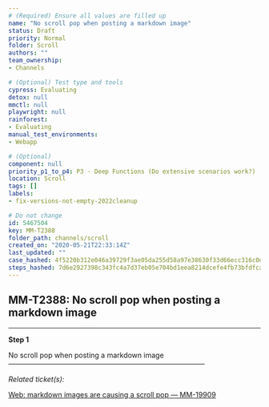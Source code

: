 ```yaml
---
# (Required) Ensure all values are filled up
name: "No scroll pop when posting a markdown image"
status: Draft
priority: Normal
folder: Scroll
authors: ""
team_ownership: 
- Channels

# (Optional) Test type and tools
cypress: Evaluating
detox: null
mmctl: null
playwright: null
rainforest: 
- Evaluating
manual_test_environments: 
- Webapp

# (Optional)
component: null
priority_p1_to_p4: P3 - Deep Functions (Do extensive scenarios work?)
location: Scroll
tags: []
labels: 
- fix-versions-not-empty-2022cleanup

# Do not change
id: 5467504
key: MM-T2388
folder_path: channels/scroll
created_on: "2020-05-21T22:33:14Z"
last_updated: ""
case_hashed: 4f5220b312e046a39729f3ae05da255d58a97e38630f33d66ecc316c0d9a9cb0cd79de710a54da1777f71e2f8952dd9c
steps_hashed: 7d6e2927398c343fc4a7d37eb05e704bd1eea8214dcefe4fb73bfdfca66676b69086541561551a79852bb60a3804dc46
---
```


## MM-T2388: No scroll pop when posting a markdown image

---

**Step 1**

No scroll pop when posting a markdown image\
————————————————————————————

_Related ticket(s):_

[Web: markdown images are causing a scroll pop — MM-19909](https://mattermost.atlassian.net/browse/MM-19909)
